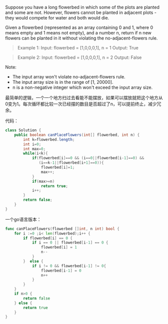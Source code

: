 Suppose you have a long flowerbed in which some of the plots are planted and some are not. However, flowers cannot be planted in adjacent plots - they would compete for water and both would die.

Given a flowerbed (represented as an array containing 0 and 1, where 0 means empty and 1 means not empty), and a number n, return if n new flowers can be planted in it without violating the no-adjacent-flowers rule.

>Example 1:
Input: flowerbed = [1,0,0,0,1], n = 1
Output: True

>Example 2:
Input: flowerbed = [1,0,0,0,1], n = 2
Output: False

Note:
- The input array won't violate no-adjacent-flowers rule.
- The input array size is in the range of [1, 20000].
- n is a non-negative integer which won't exceed the input array size.

最简单的逻辑，一个一个地方扫过去看能不能摆放，如果可以摆放就把这个地方从0变为1。每次循环都比较一次已经摆的数目是否超过了n，可以提前终止，减少冗余。

代码：

```java
class Solution {
    public boolean canPlaceFlowers(int[] flowerbed, int n) {
        int k=flowerbed.length;
        int i=0;
        int max=0;
        while(i<k){
            if(flowerbed[i]==0 && (i==0||flowerbed[i-1]==0) &&
               (i==k-1||flowerbed[i+1]==0)){
                flowerbed[i]=1;
                max++; 
            }   
            if(max>=n)
                return true;
            i++;
        }
        return false;
    }
}
```

一个go语言版本：
```go
func canPlaceFlowers(flowerbed []int, n int) bool {
    for i :=0 ;i< len(flowerbed);i++ {
        if flowerbed[i] == 0 {
            if i == 0 || flowerbed[i-1] == 0 {
                flowerbed[i] = 1
                n--
            }
        }  else {
            if i != 0 && flowerbed[i-1] != 0{
                flowerbed[i-1] = 0
                n++
            }
        }
    }
    if n>0 {
        return false
    } else {
        return true
    }
}
```
